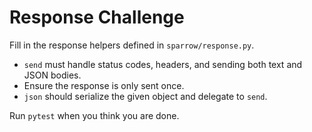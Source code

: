 # Response Challenge

Fill in the response helpers defined in `sparrow/response.py`.

- `send` must handle status codes, headers, and sending both text and JSON bodies.
- Ensure the response is only sent once.
- `json` should serialize the given object and delegate to `send`.

Run `pytest` when you think you are done.
